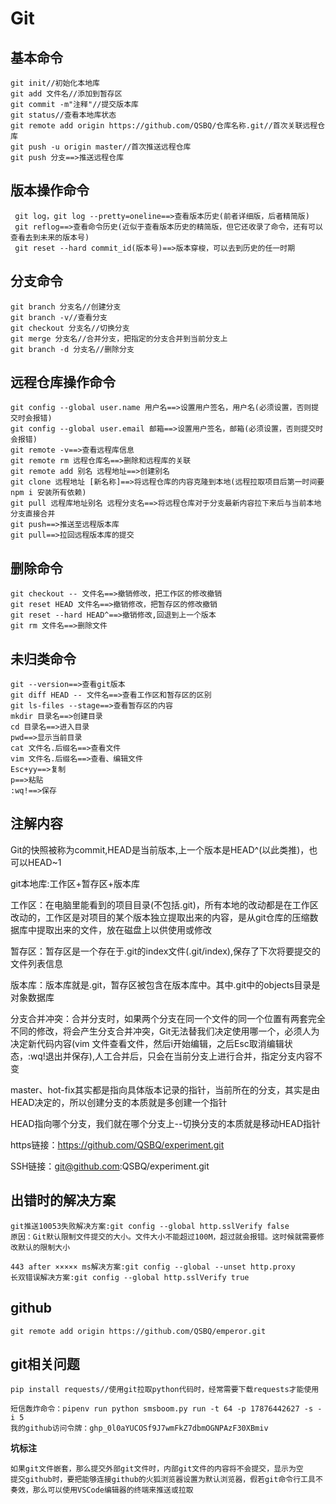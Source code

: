 # Git

## 基本命令

```
git init//初始化本地库
git add 文件名//添加到暂存区
git commit -m"注释"//提交版本库
git status//查看本地库状态
git remote add origin https://github.com/QSBQ/仓库名称.git//首次关联远程仓库
git push -u origin master//首次推送远程仓库
git push 分支==>推送远程仓库
```

## 版本操作命令

```
 git log，git log --pretty=oneline==>查看版本历史(前者详细版，后者精简版)
 git reflog==>查看命令历史(近似于查看版本历史的精简版，但它还收录了命令，还有可以查看去到未来的版本号)
 git reset --hard commit_id(版本号)==>版本穿梭，可以去到历史的任一时期
```

## 分支命令

```
git branch 分支名//创建分支
git branch -v//查看分支
git checkout 分支名//切换分支
git merge 分支名//合并分支，把指定的分支合并到当前分支上
git branch -d 分支名//删除分支
```

## 远程仓库操作命令

```
git config --global user.name 用户名==>设置用户签名，用户名(必须设置，否则提交时会报错)
git config --global user.email 邮箱==>设置用户签名，邮箱(必须设置，否则提交时会报错)
git remote -v==>查看远程库信息
git remote rm 远程仓库名==>删除和远程库的关联
git remote add 别名 远程地址==>创建别名
git clone 远程地址 [新名称]==>将远程仓库的内容克隆到本地(远程拉取项目后第一时间要npm i 安装所有依赖)
git pull 远程库地址别名 远程分支名==>将远程仓库对于分支最新内容拉下来后与当前本地分支直接合并
git push==>推送至远程版本库
git pull==>拉回远程版本库的提交
```

## 删除命令

```
git checkout -- 文件名==>撤销修改，把工作区的修改撤销
git reset HEAD 文件名==>撤销修改，把暂存区的修改撤销
git reset --hard HEAD^==>撤销修改,回退到上一个版本
git rm 文件名==>删除文件
```

## 未归类命令

```
git --version==>查看git版本
git diff HEAD -- 文件名==>查看工作区和暂存区的区别
git ls-files --stage==>查看暂存区的内容
mkdir 目录名==>创建目录
cd 目录名==>进入目录
pwd==>显示当前目录
cat 文件名.后缀名==>查看文件
vim 文件名.后缀名==>查看、编辑文件
Esc+yy==>复制
p==>粘贴
:wq!==>保存
```

## 注解内容

Git的快照被称为commit,HEAD是当前版本,上一个版本是HEAD^(以此类推)，也可以HEAD~1

git本地库:工作区+暂存区+版本库

工作区：在电脑里能看到的项目目录(不包括.git)，所有本地的改动都是在工作区改动的，工作区是对项目的某个版本独立提取出来的内容，是从git仓库的压缩数据库中提取出来的文件，放在磁盘上以供使用或修改

暂存区：暂存区是一个存在于.git的index文件(.git/index),保存了下次将要提交的文件列表信息

版本库：版本库就是.git，暂存区被包含在版本库中。其中.git中的objects目录是对象数据库

分支合并冲突：合并分支时，如果两个分支在同一个文件的同一个位置有两套完全不同的修改，将会产生分支合并冲突，Git无法替我们决定使用哪一个，必须人为决定新代码内容(vim 文件查看文件，然后i开始编辑，之后Esc取消编辑状态，:wq!退出并保存),人工合并后，只会在当前分支上进行合并，指定分支内容不变

master、hot-fix其实都是指向具体版本记录的指针，当前所在的分支，其实是由HEAD决定的，所以创建分支的本质就是多创建一个指针

HEAD指向哪个分支，我们就在哪个分支上--切换分支的本质就是移动HEAD指针

https链接：https://github.com/QSBQ/experiment.git

SSH链接：git@github.com:QSBQ/experiment.git

## 出错时的解决方案

```
git推送10053失败解决方案:git config --global http.sslVerify false
原因：Git默认限制文件提交的大小。文件大小不能超过100M，超过就会报错。这时候就需要修改默认的限制大小

443 after ××××× ms解决方案:git config --global --unset http.proxy
长双错误解决方案:git config --global http.sslVerify true
```

## github

```
git remote add origin https://github.com/QSBQ/emperor.git
```

## git相关问题

```
pip install requests//使用git拉取python代码时，经常需要下载requests才能使用
```

```
短信轰炸命令：pipenv run python smsboom.py run -t 64 -p 17876442627 -s -i 5
我的github访问令牌：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
```

**坑标注**

```
如果git文件嵌套，那么提交外部git文件时，内部git文件的内容将不会提交，显示为空
提交github时，要把能够连接github的火狐浏览器设置为默认浏览器，假若git命令行工具不奏效，那么可以使用VSCode编辑器的终端来推送或拉取
```

